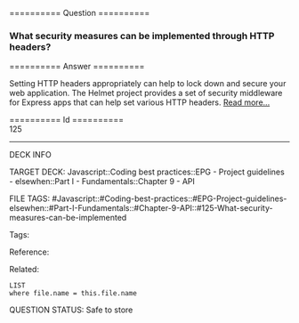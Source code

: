 ========== Question ==========  

### What security measures can be implemented through HTTP headers?  

========== Answer ==========  

Setting HTTP headers appropriately can help to lock down and secure your web application. The Helmet project provides a set of security middleware for Express apps that can help set various HTTP headers. [Read more...](https://github.com/helmetjs/helmet)

========== Id ==========  
125

---

DECK INFO

TARGET DECK: Javascript::Coding best practices::EPG - Project guidelines - elsewhen::Part I - Fundamentals::Chapter 9 - API

FILE TAGS: #Javascript::#Coding-best-practices::#EPG-Project-guidelines-elsewhen::#Part-I-Fundamentals::#Chapter-9-API::#125-What-security-measures-can-be-implemented

Tags:

Reference:

Related:

```dataview
LIST
where file.name = this.file.name
````
QUESTION STATUS: Safe to store
